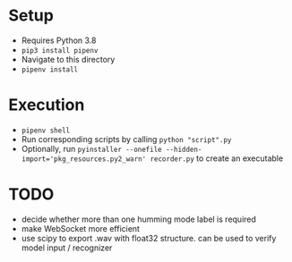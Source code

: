 # Setup
- Requires Python 3.8
- `pip3 install pipenv`
- Navigate to this directory
- `pipenv install`

# Execution
- `pipenv shell`
- Run corresponding scripts by calling `python "script".py`
- Optionally, run `pyinstaller --onefile --hidden-import='pkg_resources.py2_warn' recorder.py` to create an executable

# TODO
- decide whether more than one humming mode label is required
- make WebSocket more efficient
- use scipy to export .wav with float32 structure. can be used to verify model input / recognizer